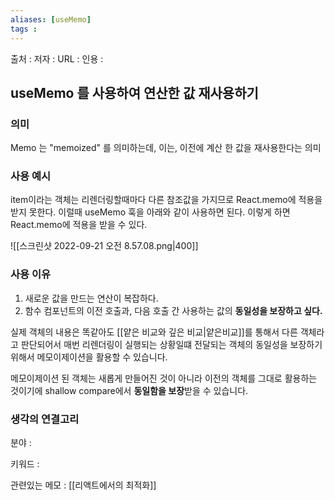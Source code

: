 ```yaml
---
aliases: [useMemo]
tags : 
---
```


출처 :
저자 :
URL : 
인용 : 

## useMemo 를 사용하여 연산한 값 재사용하기

### 의미
Memo 는 "memoized" 를 의미하는데, 이는, 이전에 계산 한 값을 재사용한다는 의미

### 사용 예시
item이라는 객체는 리렌더링할때마다 다른 참조값을 가지므로 React.memo에 적용을 받지 못한다. 이럴때 useMemo 훅을 아래와 같이 사용하면 된다. 이렇게 하면 React.memo에 적용을 받을 수 있다. 

![[스크린샷 2022-09-21 오전 8.57.08.png|400]]

### 사용 이유
1.  새로운 값을 만드는 연산이 복잡하다.
2.  함수 컴포넌트의 이전 호출과, 다음 호출 간 사용하는 값의 **동일성을 보장하고 싶다.**


실제 객체의 내용은 똑같아도 [[얕은 비교와 깊은 비교|얕은비교]]를 통해서 다른 객체라고 판단되어서 매번 리렌더링이 실행되는 상황일떄  전달되는 객체의 동일성을 보장하기 위해서 메모이제이션을 활용할 수 있습니다.

메모이제이션 된 객체는 새롭게 만들어진 것이 아니라 이전의 객체를 그대로 활용하는 것이기에 shallow compare에서 **동일함을 보장**받을 수 있습니다.


### 생각의 연결고리
분야 :

키워드 :

관련있는 메모 : [[리액트에서의 최적화]]
